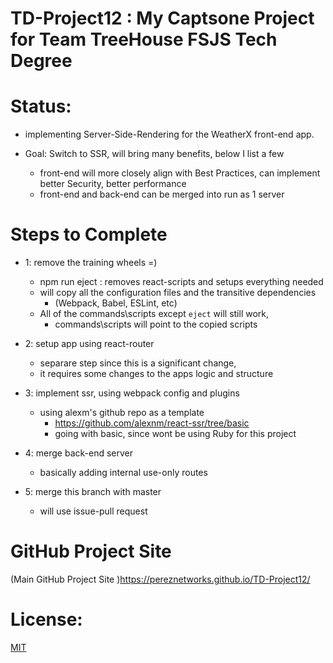 # TD-Project12 : My Captsone Project for Team TreeHouse FSJS Tech Degree

# Status:

  - implementing Server-Side-Rendering for the WeatherX front-end app.

  - Goal: Switch to SSR, will bring many benefits, below I list a few
    - front-end will more closely align with Best Practices, can implement better Security, better performance
    - front-end and back-end can be merged into run as 1 server

# Steps to Complete

  - 1: remove the training wheels =)
    - npm run eject : removes react-scripts and setups everything needed
    - will copy all the configuration files and the transitive dependencies
      - (Webpack, Babel, ESLint, etc)
    - All of the commands\scripts except `eject` will still work,
      - commands\scripts will point to the copied scripts

  - 2: setup app using react-router
      - separare step since this is a significant change,
      - it requires some changes to the apps logic and structure

  - 3: implement ssr, using webpack config and plugins
      - using alexm's github repo as a template
        - https://github.com/alexnm/react-ssr/tree/basic
        - going with basic, since wont be using Ruby for this project

  - 4: merge back-end server
      - basically adding internal use-only routes

  - 5: merge this branch with master
      - will use issue-pull request

# GitHub Project Site

(Main GitHub Project Site )https://pereznetworks.github.io/TD-Project12/

# License:

[MIT](https://github.com/pereznetworks/TD-Project12/blob/master/LICENSE)
